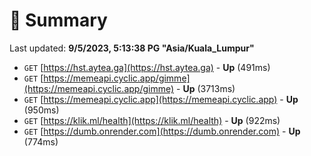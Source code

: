 # 📖 Summary
Last updated: **9/5/2023, 5:13:38 PG "Asia/Kuala_Lumpur"**

- `GET` [https://hst.aytea.ga](https://hst.aytea.ga) - **Up** (491ms)
- `GET` [https://memeapi.cyclic.app/gimme](https://memeapi.cyclic.app/gimme) - **Up** (3713ms)
- `GET` [https://memeapi.cyclic.app](https://memeapi.cyclic.app) - **Up** (950ms)
- `GET` [https://klik.ml/health](https://klik.ml/health) - **Up** (922ms)
- `GET` [https://dumb.onrender.com](https://dumb.onrender.com) - **Up** (774ms)
